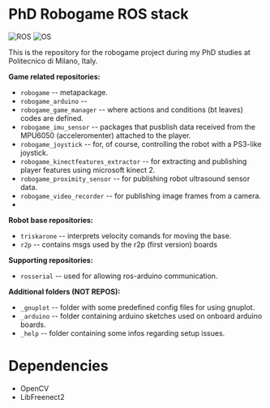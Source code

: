 PhD Robogame ROS stack
======================
![ROS](https://img.shields.io/badge/ROS-Indigo-brightgreen.svg)
![OS](https://img.shields.io/badge/OS-Ubutu14.04-orange.svg)

This is the repository for the robogame project during my PhD studies at Politecnico di Milano, Italy.

**Game related repositories:**<br/>
* `robogame` -- metapackage. <br/>
* `robogame_arduino` --  <br/>
* `robogame_game_manager` -- where actions and conditions (bt leaves) codes are defined. <br/>
* `robogame_imu_sensor` -- packages that pusblish data received from the MPU6050 (acceleromenter) attached to the player. <br/>
* `robogame_joystick` -- for, of course, controlling the robot with a PS3-like joystick. <br/>
* `robogame_kinectfeatures_extractor` -- for extracting and publishing player features using microsoft kinect 2.  <br/>
* `robogame_proximity_sensor` -- for publishing robot ultrasound sensor data. <br/>
* `robogame_video_recorder` -- for publishing image frames from a camera.<br/>
* 

**Robot base repositories:**</br>
* `triskarone` -- interprets velocity comands for moving the base.</br>
* `r2p`	-- contains msgs used by the r2p (first version) boards</br>

**Supporting repositories:**</br>
* `rosserial` --  used for allowing ros-arduino communication.</br>

**Additional folders (NOT REPOS):**</br>
* `_gnuplot` -- folder with some predefined config files for using gnuplot.</br>
* `_arduino` -- folder containing arduino sketches used on onboard arduino boards.</br>
* `_help` -- folder containing some infos regarding setup issues.</br>

Dependencies
============

* OpenCV
* LibFreenect2
